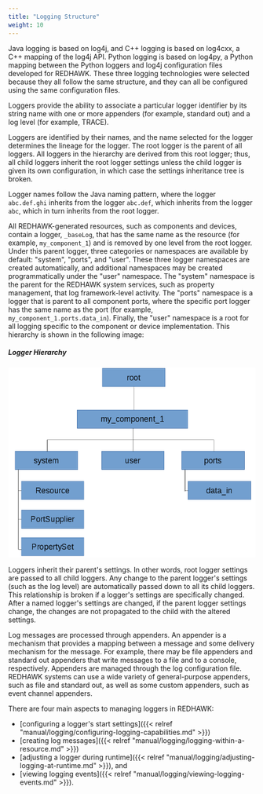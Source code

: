 ```yaml
---
title: "Logging Structure"
weight: 10
---
```


Java logging is based on log4j, and C++ logging is based on log4cxx, a C++ mapping of the log4j API. Python logging is based on log4py, a Python mapping between the Python loggers and log4j configuration files developed for REDHAWK. These three logging technologies were selected because they all follow the same structure, and they can all be configured using the same configuration files.

Loggers provide the ability to associate a particular logger identifier by its string name with one or more appenders (for example, standard out) and a log level (for example, TRACE).

Loggers are identified by their names, and the name selected for the logger determines the lineage for the logger. The root logger is the parent of all loggers. All loggers in the hierarchy are derived from this root logger; thus, all child loggers inherit the root logger settings unless the child logger is given its own configuration, in which case the settings inheritance tree is broken.

Logger names follow the Java naming pattern, where the logger `abc.def.ghi` inherits from the logger `abc.def`, which inherits from the logger `abc`, which in turn inherits from the root logger.

All REDHAWK-generated resources, such as components and devices, contain a logger, `_baseLog`, that has the same name as the resource (for example, `my_component_1`) and is removed by one level from the root logger. Under this parent logger, three categories or namespaces are available by default: "system", "ports", and "user". These three logger namespaces are created automatically, and additional namespaces may be created programmatically under the "user" namespace. The "system" namespace is the parent for the REDHAWK system services, such as property management, that log framework-level activity. The "ports" namespace is a logger that is parent to all component ports, where the specific port logger has the same name as the port (for example, `my_component_1.ports.data_in`). Finally, the "user" namespace is a root for all logging specific to the component or device implementation. This hierarchy is shown in the following image:

##### Logger Hierarchy
![Logger Hierarchy](../images/LoggerHierarchy.png)

Loggers inherit their parent's settings. In other words, root logger settings are passed to all child loggers. Any change to the parent logger's settings (such as the log level) are automatically passed down to all its child loggers. This relationship is broken if a logger's settings are specifically changed. After a named logger's settings are changed, if the parent logger settings change, the changes are not propagated to the child with the altered settings.

Log messages are processed through appenders. An appender is a mechanism that provides a mapping between a message and some delivery mechanism for the message. For example, there may be file appenders and standard out appenders that write messages to a file and to a console, respectively. Appenders are managed through the log configuration file. REDHAWK systems can use a wide variety of general-purpose appenders, such as file and standard out, as well as some custom appenders, such as event channel appenders.

There are four main aspects to managing loggers in REDHAWK:

 - [configuring a logger's start settings]({{< relref "manual/logging/configuring-logging-capabilities.md" >}})
 - [creating log messages]({{< relref "manual/logging/logging-within-a-resource.md" >}})
 - [adjusting a logger during runtime]({{< relref "manual/logging/adjusting-logging-at-runtime.md" >}}), and
 - [viewing logging events]({{< relref "manual/logging/viewing-logging-events.md" >}}).
